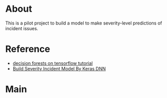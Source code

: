 # About
This is a pilot project to build a model to make severity-level predictions of incident issues.

# Reference
* [decision forests on tensorflow tutorial](https://www.tensorflow.org/decision_forests/tutorials)
* [Build Severity Incident Model By Keras DNN](https://github.com/technqvi/SMart-AI/tree/main/Model-TF_Keras/DNN-1-TF-KerasProcessing)

# Main

